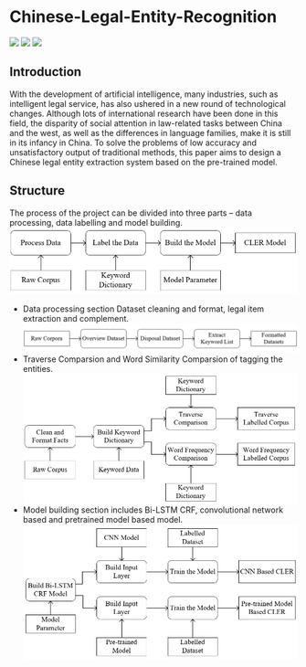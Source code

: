 # Chinese-Legal-Entity-Recognition  
![](https://img.shields.io/badge/CNSCC-300-lightgrey)  ![](https://img.shields.io/badge/license-Apache--2.0-blue) ![](https://img.shields.io/badge/version-1.2.1-yellow)
## Introduction
With the development of artificial intelligence, many industries, such as intelligent legal service, has also ushered in a new round of technological changes. Although lots of international research have been done in this field, the disparity of social attention in law-related tasks between China and the west, as well as the differences in language families, make it is still in its infancy in China. To solve the problems of low accuracy and unsatisfactory output of traditional methods, this paper aims to design a Chinese legal entity extraction system based on the pre-trained model.

## Structure
The process of the project can be divided into three parts – data processing, data labelling and model building.  
![Flow Chart](https://github.com/TechSang/Chinese-Legal-Entity-Recognition/blob/master/Figure/Flow%20chart.png)  
* Data processing section 
Dataset cleaning and format, legal item extraction and complement.  
![Flow Chart](https://github.com/TechSang/Chinese-Legal-Entity-Recognition/blob/master/Figure/Data%20Processing.png)  
* Traverse Comparsion and Word Similarity Comparsion of tagging the entities.   
![Flow Chart](https://github.com/TechSang/Chinese-Legal-Entity-Recognition/blob/master/Figure/Data%20Labeling.png)    
* Model building section includes Bi-LSTM CRF, convolutional network based and pretrained model based model.   
![Flow Chart](https://github.com/TechSang/Chinese-Legal-Entity-Recognition/blob/master/Figure/Model%20Building.png)  

